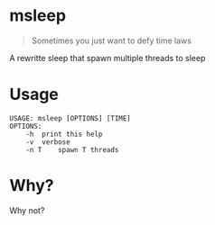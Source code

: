 # msleep

> Sometimes you just want to defy time laws

A rewritte sleep that spawn multiple threads to sleep

# Usage

```
USAGE: msleep [OPTIONS] [TIME]
OPTIONS:
	-h	print this help
	-v	verbose
	-n T	spawn T threads
```

# Why?

Why not?
